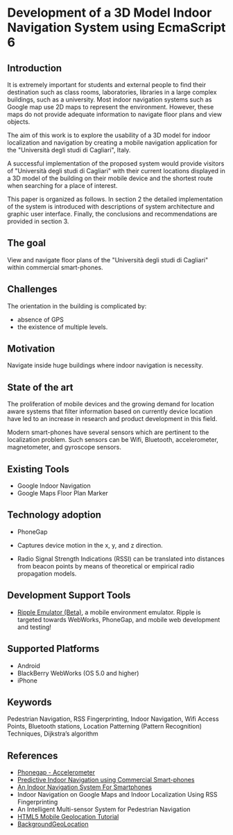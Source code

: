 Development of a 3D Model Indoor Navigation System using EcmaScript 6
=======================

Introduction
------------

It is extremely important for students and external people to find their destination such as class rooms, laboratories, libraries in a large complex buildings, such as a university.
Most indoor navigation systems such as Google map use 2D maps to represent the environment.
However, these maps do not provide adequate information to navigate floor plans and view objects.

The aim of this work is to explore the usability of a 3D model for indoor localization and navigation by creating a mobile navigation application for the "Università degli studi di Cagliari", Italy.

A successful implementation of the proposed system would provide visitors of "Università degli studi di Cagliari" with their current locations displayed in a 3D model of the building on their mobile device and the shortest route when searching for a place of interest.

This paper is organized as follows.
In section 2 the detailed implementation of the system is introduced with descriptions of system architecture and graphic user interface.
Finally, the conclusions and recommendations are provided in section 3.

The goal
--------

View and navigate floor plans of the "Università degli studi di Cagliari" within commercial smart-phones.

Challenges
----------

The orientation in the building is complicated by:

 - absence of GPS
 - the existence of multiple levels.

Motivation
----------

Navigate inside huge buildings where indoor navigation is necessity.

State of the art
----------------

The proliferation of mobile devices and the growing demand for location aware systems that filter information based on currently device location have led to an increase in research and product development in this field.

Modern smart-phones have several sensors which are pertinent to the localization problem.
Such sensors can be Wifi, Bluetooth, accelerometer, magnetometer, and gyroscope sensors.

Existing Tools
--------------

- Google Indoor Navigation
- Google Maps Floor Plan Marker

Technology adoption
-------------------

- PhoneGap

- Captures device motion in the x, y, and z direction.

- Radio Signal Strength Indications (RSSI) can be translated into distances from beacon points by means of theoretical or empirical radio propagation models.

Development Support Tools
-------------------------
- [Ripple Emulator (Beta)](https://chrome.google.com/webstore/detail/ripple-emulator-beta/geelfhphabnejjhdalkjhgipohgpdnoc?hl=en), a mobile environment emulator. Ripple is targeted towards WebWorks, PhoneGap, and mobile web development and testing!

Supported Platforms
-------------------

- Android
- BlackBerry WebWorks (OS 5.0 and higher)
- iPhone

Keywords
--------

Pedestrian Navigation, RSS Fingerprinting, Indoor Navigation, Wifi Access Points, Bluetooth stations, Location Patterning (Pattern Recognition) Techniques, Dijkstra’s algorithm

References
----------

- [Phonegap - Accelerometer](http://docs.phonegap.com/en/1.2.0/phonegap_accelerometer_accelerometer.md.html)
- [Predictive Indoor Navigation using Commercial Smart-phones](https://www.ri.cmu.edu/pub_files/2011/12/percom-navigation-main.pdf)
- [An Indoor Navigation System For Smartphones](www.doc.ic.ac.uk/teaching/distinguished-projects/.../a.chandgadkar.pdf)
- Indoor Navigation on Google Maps and Indoor Localization Using RSS Fingerprinting
- An Intelligent Multi-sensor System for Pedestrian Navigation
- [HTML5 Mobile Geolocation Tutorial](https://www.youtube.com/watch?v=me1SLfY5hus)
- [BackgroundGeoLocation](https://github.com/christocracy/cordova-plugin-background-geolocation)
